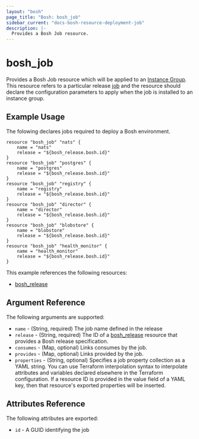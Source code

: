 ```yaml
---
layout: "bosh"
page_title: "Bosh: bosh_job"
sidebar_current: "docs-bosh-resource-deployment-job"
description: |-
  Provides a Bosh Job resource.
---
```


# bosh\_job

Provides a Bosh Job resource which will be applied to an [Instance Group](http://bosh.io/docs/manifest-v2.html#instance-groups). This resource refers to a particular release [job](http://bosh.io/docs/jobs.html) and the resource should declare the configuration parameters to apply when the job is installed to an instance group.

## Example Usage

The folowing declares jobs required to deploy a Bosh environment. 

```
resource "bosh_job" "nats" {   
    name = "nats"
    release = "${bosh_release.bosh.id}"
}
resource "bosh_job" "postgres" {   
    name = "postgres"
    release = "${bosh_release.bosh.id}"
}
resource "bosh_job" "registry" {   
    name = "registry"
    release = "${bosh_release.bosh.id}"
}
resource "bosh_job" "director" {   
    name = "director"
    release = "${bosh_release.bosh.id}"
}
resource "bosh_job" "blobstore" {   
    name = "blobstore"
    release = "${bosh_release.bosh.id}"
}
resource "bosh_job" "health_monitor" {   
    name = "health_monitor"
    release = "${bosh_release.bosh.id}"
}
```

This example references the following resources:

* [bosh_release](/docs/providers/bosh/r/release.html)

## Argument Reference

The following arguments are supported:

* `name` - (String, required) The job name defined in the release
* `release` - (String, required) The ID of a [bosh_release](/docs/providers/bosh/r/release.html) resource that provides a Bosh release specification.
* `consumes` - (Map, optional) Links consumes by the job.
* `provides` - (Map, optional) Links provided by the job.
* `properties` - (String, optional) Specifies a job property collection as a YAML string. You can use Terraform interpolation syntax to interpolate attributes and variables declared elsewhere in the Terraform configuration. If a resource ID is provided in the value field of a YAML key, then that resource's exported properties will be inserted.

## Attributes Reference

The following attributes are exported:

* `id` - A GUID identifying the job
